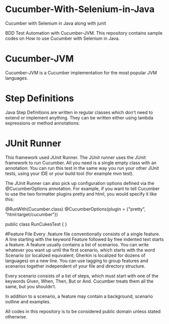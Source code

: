 # Cucumber-With-Selenium-in-Java
Cucumber with Selenium in Java along with junit

BDD Test Automation with Cucumber-JVM.
This repository contains sample codes on How to use Cucumber with Selenium in Java.

# Cucumber-JVM
Cucumber-JVM is a Cucumber implementation for the most popular JVM languages.

# Step Definitions
Java Step Definitions are written in regular classes which don't need to extend or implement anything. They can be written either using lambda expressions or method annotations:

# JUnit Runner
This framework used JUnit Runner. 
The JUnit runner uses the JUnit framework to run Cucumber. All you need is a single empty class with an annotation:
You can run this test in the same way you run your other JUnit tests, using your IDE or your build tool (for example mvn test).

The JUnit Runner can also pick up configuration options defined via the @CucumberOptions annotation. 
For example, if you want to tell Cucumber to use the two formatter plugins pretty and html, you would specify it like this:

@RunWith(Cucumber.class)
@CucumberOptions(plugin = {"pretty", "html:target/cucumber"})

public class RunCukesTest {
}

#Feature File
Every .feature file conventionally consists of a single feature. A line starting with the keyword Feature followed by free indented text starts a feature. A feature usually contains a list of scenarios. You can write whatever you want up until the first scenario, which starts with the word Scenario (or localized equivalent; Gherkin is localized for dozens of languages) on a new line. You can use tagging to group features and scenarios together independent of your file and directory structure.

Every scenario consists of a list of steps, which must start with one of the keywords Given, When, Then, But or And. Cucumber treats them all the same, but you shouldn’t. 

In addition to a scenario, a feature may contain a background, scenario outline and examples. 

All codes in this repository is to be considered public domain unless stated otherwise.


